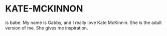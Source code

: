 # KATE-MCKINNON
is babe.
My name is Gabby, and I really love Kate McKinnin. She is the adult version of me. She gives me inspiration.
